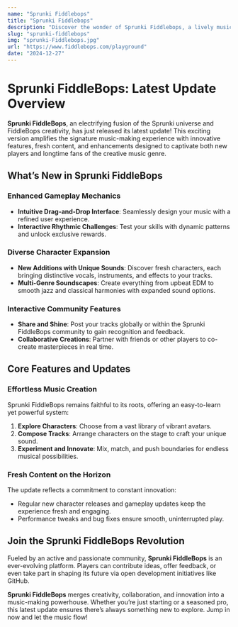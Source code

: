 ```yaml
---
name: "Sprunki Fiddlebops"
title: "Sprunki Fiddlebops"
description: "Discover the wonder of Sprunki Fiddlebops, a lively music-making game where colorful characters, dazzling visuals, and limitless sounds combine to spark your imagination and joy."
slug: "sprunki-fiddlebops"
img: "sprunki-Fiddlebops.jpg"
url: "https://www.fiddlebops.com/playground"
date: "2024-12-27"
---
```


# Sprunki FiddleBops: Latest Update Overview

**Sprunki FiddleBops**, an electrifying fusion of the Sprunki universe and FiddleBops creativity, has just released its latest update! This exciting version amplifies the signature music-making experience with innovative features, fresh content, and enhancements designed to captivate both new players and longtime fans of the creative music genre.

## **What’s New in Sprunki FiddleBops**

### **Enhanced Gameplay Mechanics**

- **Intuitive Drag-and-Drop Interface**: Seamlessly design your music with a refined user experience.
- **Interactive Rhythmic Challenges**: Test your skills with dynamic patterns and unlock exclusive rewards.

### **Diverse Character Expansion**

- **New Additions with Unique Sounds**: Discover fresh characters, each bringing distinctive vocals, instruments, and effects to your tracks.
- **Multi-Genre Soundscapes**: Create everything from upbeat EDM to smooth jazz and classical harmonies with expanded sound options.

### **Interactive Community Features**

- **Share and Shine**: Post your tracks globally or within the Sprunki FiddleBops community to gain recognition and feedback.
- **Collaborative Creations**: Partner with friends or other players to co-create masterpieces in real time.

## **Core Features and Updates**

### **Effortless Music Creation**

Sprunki FiddleBops remains faithful to its roots, offering an easy-to-learn yet powerful system:

1. **Explore Characters**: Choose from a vast library of vibrant avatars.
2. **Compose Tracks**: Arrange characters on the stage to craft your unique sound.
3. **Experiment and Innovate**: Mix, match, and push boundaries for endless musical possibilities.

### **Fresh Content on the Horizon**

The update reflects a commitment to constant innovation:

- Regular new character releases and gameplay updates keep the experience fresh and engaging.
- Performance tweaks and bug fixes ensure smooth, uninterrupted play.

## **Join the Sprunki FiddleBops Revolution**

Fueled by an active and passionate community, **Sprunki FiddleBops** is an ever-evolving platform. Players can contribute ideas, offer feedback, or even take part in shaping its future via open development initiatives like GitHub.

**Sprunki FiddleBops** merges creativity, collaboration, and innovation into a music-making powerhouse. Whether you’re just starting or a seasoned pro, this latest update ensures there’s always something new to explore. Jump in now and let the music flow!